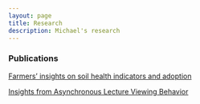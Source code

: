 ```yaml
---
layout: page
title: Research
description: Michael's research
---
```


### Publications
[Farmers’ insights on soil health indicators and adoption](https://doi.org/10.1002/agg2.20066)

[Insights from Asynchronous Lecture Viewing Behavior](https://ageconsearch.umn.edu/record/308057)  


<!-- <br/><br/><br/>

### Working Papers (available upon request)

#### The value of long and short term changes in water quality  
(with Richard T. Woodward)  
We use a large pooled cross-section of angler surveys administered in Texas from 2001 - 2015 and a panel of water quality data to measure the effect of short-term and long-term changes in water quality on anticipated angler utility. Using a two-stage estimation process, we find evidence that anglers are willing to pay substantially more for long-term changes in water quality than for short-term changes.
<br/>
#### An empirical estimate of the value of manageable soil quality  
(with Richard T. Woodward, Cristine Morgan, Dianna Bagnall, Erin Kiella, Marissa Cisneros, and William Alex McIntosh)  
We construct a pivoted discrete choice experiment (DCE) for farmers in a central Texas watershed to elicit the value of manageable soil quality characteristics. The initial field tests using online and paper versions of our survey provide preliminary evidence that farmers place value on improved soil quality characteristics, with water infiltration being the most valued attribute.
<br/>
#### Does Self-Monitoring Lead to Better Resource Management? Evidence from Participatory Groundwater Management Program in India  
(with Nishita Sinha)  
We use a lagged-dependent fixed-effect model to estimate the causal effect of participatory groundwater management program on depth to water-table. We find that while the program led to a decrease in depth to groundwater in some areas, in absence of any incentives, the effectiveness of the intervention depends critically on the program implementing agency and strength of local groundwater institutions.

<br/><br/><br/>

### Works in Progress

#### Identifying Food Safety Practices Among Classes of Post-harvest Produce Firms  
(with Greg Astill)
<br/>
#### Beti Padhao: Impact of Women’s Education on their Burden of Contraception in India  
(with Nishita Sinha)
 -->

<!-- Note: this is how to write a comment in HTML. Everything in here won't show up on your webpage.-->

<!--
#### [Optimal management of an ambiguous good under conflicting management objectives]({{ BASE_PATH}}/pages/working_papers/sample-working-paper.pdf)
To increase the size of the title, use fewer # in front of the paper title.
To decrease the size of the title, use more #.
To remove the italics, remove the * before and after the description
To remove the underline from the title, remove the <u> tags (<u> and </u>)
-->
